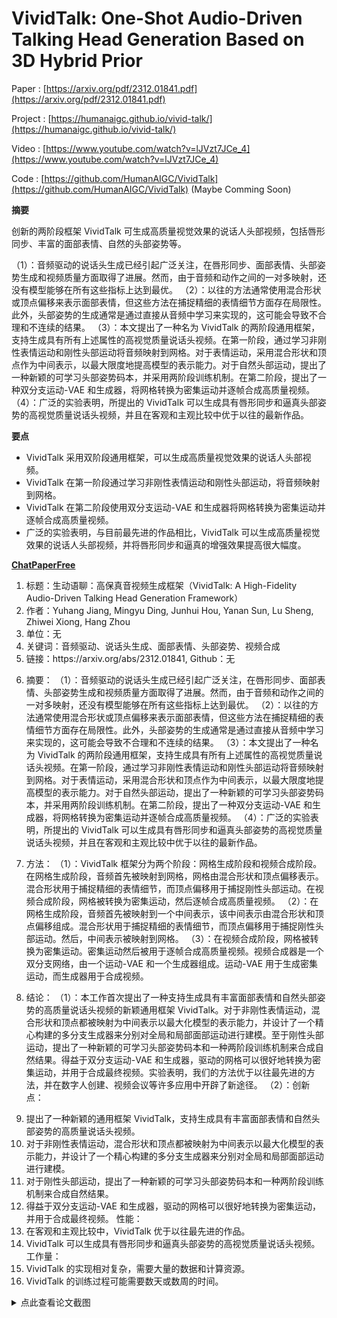 # VividTalk: One-Shot Audio-Driven Talking Head Generation Based on 3D Hybrid Prior



Paper   : [https://arxiv.org/pdf/2312.01841.pdf](https://arxiv.org/pdf/2312.01841.pdf)

Project : [https://humanaigc.github.io/vivid-talk/](https://humanaigc.github.io/vivid-talk/)

Video   : [https://www.youtube.com/watch?v=lJVzt7JCe_4](https://www.youtube.com/watch?v=lJVzt7JCe_4)

Code    : [https://github.com/HumanAIGC/VividTalk](https://github.com/HumanAIGC/VividTalk)  (Maybe Comming Soon)



**摘要**

创新的两阶段框架 VividTalk 可生成高质量视觉效果的说话人头部视频，包括唇形同步、丰富的面部表情、自然的头部姿势等。

（1）：音频驱动的说话头生成已经引起广泛关注，在唇形同步、面部表情、头部姿势生成和视频质量方面取得了进展。然而，由于音频和动作之间的一对多映射，还没有模型能够在所有这些指标上达到最优。
（2）：以往的方法通常使用混合形状或顶点偏移来表示面部表情，但这些方法在捕捉精细的表情细节方面存在局限性。此外，头部姿势的生成通常是通过直接从音频中学习来实现的，这可能会导致不合理和不连续的结果。
（3）：本文提出了一种名为 VividTalk 的两阶段通用框架，支持生成具有所有上述属性的高视觉质量说话头视频。在第一阶段，通过学习非刚性表情运动和刚性头部运动将音频映射到网格。对于表情运动，采用混合形状和顶点作为中间表示，以最大限度地提高模型的表示能力。对于自然头部运动，提出了一种新颖的可学习头部姿势码本，并采用两阶段训练机制。在第二阶段，提出了一种双分支运动-VAE 和生成器，将网格转换为密集运动并逐帧合成高质量视频。
（4）：广泛的实验表明，所提出的 VividTalk 可以生成具有唇形同步和逼真头部姿势的高视觉质量说话头视频，并且在客观和主观比较中优于以往的最新作品。

**要点**

- VividTalk 采用双阶段通用框架，可以生成高质量视觉效果的说话人头部视频。
- VividTalk 在第一阶段通过学习非刚性表情运动和刚性头部运动，将音频映射到网格。
- VividTalk 在第二阶段使用双分支运动-VAE 和生成器将网格转换为密集运动并逐帧合成高质量视频。
- 广泛的实验表明，与目前最先进的作品相比，VividTalk 可以生成高质量视觉效果的说话人头部视频，并将唇形同步和逼真的增强效果提高很大幅度。



**[ChatPaperFree](https://huggingface.co/spaces/Kedreamix/ChatPaperFree)**

<ol>
<li>标题：生动语聊：高保真音视频生成框架（VividTalk: A High-Fidelity Audio-Driven Talking Head Generation Framework）</li>
<li>作者：Yuhang Jiang, Mingyu Ding, Junhui Hou, Yanan Sun, Lu Sheng, Zhiwei Xiong, Hang Zhou</li>
<li>单位：无</li>
<li>关键词：音频驱动、说话头生成、面部表情、头部姿势、视频合成</li>
<li>链接：https://arxiv.org/abs/2312.01841, Github：无</li>
<li>
<p>摘要：
（1）：音频驱动的说话头生成已经引起广泛关注，在唇形同步、面部表情、头部姿势生成和视频质量方面取得了进展。然而，由于音频和动作之间的一对多映射，还没有模型能够在所有这些指标上达到最优。
（2）：以往的方法通常使用混合形状或顶点偏移来表示面部表情，但这些方法在捕捉精细的表情细节方面存在局限性。此外，头部姿势的生成通常是通过直接从音频中学习来实现的，这可能会导致不合理和不连续的结果。
（3）：本文提出了一种名为 VividTalk 的两阶段通用框架，支持生成具有所有上述属性的高视觉质量说话头视频。在第一阶段，通过学习非刚性表情运动和刚性头部运动将音频映射到网格。对于表情运动，采用混合形状和顶点作为中间表示，以最大限度地提高模型的表示能力。对于自然头部运动，提出了一种新颖的可学习头部姿势码本，并采用两阶段训练机制。在第二阶段，提出了一种双分支运动-VAE 和生成器，将网格转换为密集运动并逐帧合成高质量视频。
（4）：广泛的实验表明，所提出的 VividTalk 可以生成具有唇形同步和逼真头部姿势的高视觉质量说话头视频，并且在客观和主观比较中优于以往的最新作品。</p>
</li>
<li>
<p>方法：
（1）：VividTalk 框架分为两个阶段：网格生成阶段和视频合成阶段。在网格生成阶段，音频首先被映射到网格，网格由混合形状和顶点偏移表示。混合形状用于捕捉精细的表情细节，而顶点偏移用于捕捉刚性头部运动。在视频合成阶段，网格被转换为密集运动，然后逐帧合成高质量视频。
（2）：在网格生成阶段，音频首先被映射到一个中间表示，该中间表示由混合形状和顶点偏移组成。混合形状用于捕捉精细的表情细节，而顶点偏移用于捕捉刚性头部运动。然后，中间表示被映射到网格。
（3）：在视频合成阶段，网格被转换为密集运动。密集运动然后被用于逐帧合成高质量视频。视频合成器是一个双分支网络，由一个运动-VAE 和一个生成器组成。运动-VAE 用于生成密集运动，而生成器用于合成视频。</p>
</li>
<li>
<p>结论：
（1）：本工作首次提出了一种支持生成具有丰富面部表情和自然头部姿势的高质量说话头视频的新颖通用框架 VividTalk。对于非刚性表情运动，混合形状和顶点都被映射为中间表示以最大化模型的表示能力，并设计了一个精心构建的多分支生成器来分别对全局和局部面部运动进行建模。至于刚性头部运动，提出了一种新颖的可学习头部姿势码本和一种两阶段训练机制来合成自然结果。得益于双分支运动-VAE 和生成器，驱动的网格可以很好地转换为密集运动，并用于合成最终视频。实验表明，我们的方法优于以往最先进的方法，并在数字人创建、视频会议等许多应用中开辟了新途径。
（2）：创新点：</p>
</li>
<li>提出了一种新颖的通用框架 VividTalk，支持生成具有丰富面部表情和自然头部姿势的高质量说话头视频。</li>
<li>对于非刚性表情运动，混合形状和顶点都被映射为中间表示以最大化模型的表示能力，并设计了一个精心构建的多分支生成器来分别对全局和局部面部运动进行建模。</li>
<li>对于刚性头部运动，提出了一种新颖的可学习头部姿势码本和一种两阶段训练机制来合成自然结果。</li>
<li>得益于双分支运动-VAE 和生成器，驱动的网格可以很好地转换为密集运动，并用于合成最终视频。
性能：</li>
<li>在客观和主观比较中，VividTalk 优于以往最先进的作品。</li>
<li>VividTalk 可以生成具有唇形同步和逼真头部姿势的高视觉质量说话头视频。
工作量：</li>
<li>VividTalk 的实现相对复杂，需要大量的数据和计算资源。</li>
<li>VividTalk 的训练过程可能需要数天或数周的时间。</li>
</ol>



<details>
  <summary>点此查看论文截图</summary>
<img src="https://pica.zhimg.com/v2-b072ca131954e5aa54fae54f90858dae.jpg" align="middle">
<img src="https://picx.zhimg.com/v2-8ef1751be1b0bb02f7a73562aad64e5f.jpg" align="middle">
<img src="https://picx.zhimg.com/v2-18bcd1380728d32e1277fd17982288c6.jpg" align="middle">
</details>


